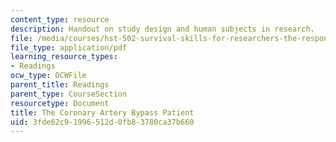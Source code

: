 ```yaml
---
content_type: resource
description: Handout on study design and human subjects in research.
file: /media/courses/hst-502-survival-skills-for-researchers-the-responsible-conduct-of-research-spring-2003/3fde62c91996512d0fb83780ca37b660_3thecoronaryartery.pdf
file_type: application/pdf
learning_resource_types:
- Readings
ocw_type: OCWFile
parent_title: Readings
parent_type: CourseSection
resourcetype: Document
title: The Coronary Artery Bypass Patient
uid: 3fde62c9-1996-512d-0fb8-3780ca37b660
---
```

